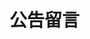 # 公告留言


<!-- 引用 artitalk -->

<script type="text/javascript" src="https://unpkg.com/artitalk"></script>
<!-- 存放说说的容器 -->

<div id="artitalk_main"></div>
<script>
new Artitalk({
    appId: 'LLhNra6D2fqcyOGJYWIrwoB8-MdYXbMMI', // Your LeanCloud appId
    appKey: '1m4bN4Gx2xYFmRwyrT1Y1qPa' // Your LeanCloud appKey
})
</script>

